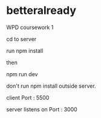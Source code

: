 # betteralready
WPD coursework 1

cd to server 

run npm install

then 

npm run dev


don't run npm install outside server.

client Port : 5500

server listens on Port : 3000
